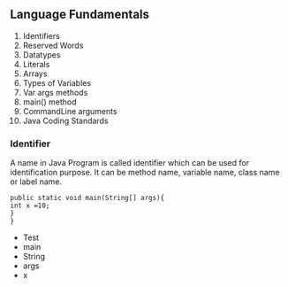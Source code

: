 ## Language Fundamentals
  1.  Identifiers
  2.  Reserved Words
  3.  Datatypes
  4.  Literals
  5.  Arrays
  6.  Types of Variables
  7.  Var args methods
  8.  main() method
  9.  CommandLine arguments
  10. Java Coding Standards
  
### Identifier
 A name in Java Program is called identifier which can be used for identification purpose.
 It can be method name, variable name, class name or label name.
```class Test{
public static void main(String[] args){
int x =10;
}
}
```
* Test
* main
* String
* args
* x

